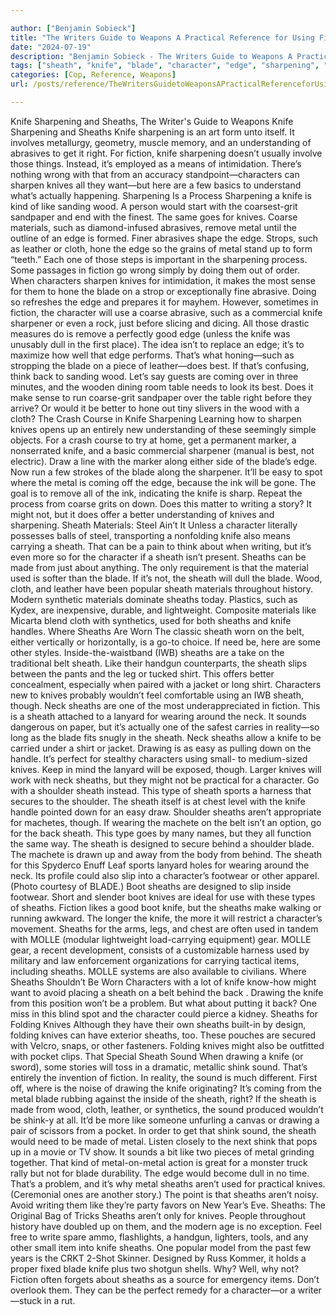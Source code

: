 ```yaml
---

author: ["Benjamin Sobieck"]
title: "The Writers Guide to Weapons A Practical Reference for Using Firearms and Knives in Fiction - N55873"
date: "2024-07-19"
description: "Benjamin Sobieck - The Writers Guide to Weapons A Practical Reference for Using Firearms and Knives in Fiction"
tags: ["sheath", "knife", "blade", "character", "edge", "sharpening", "fiction", "like", "metal", "sound", "material", "one", "abrasive", "wood", "go", "cloth", "used", "neck", "drawing", "would", "back", "might", "also", "belt", "shoulder"]
categories: [Cop, Reference, Weapons]
url: /posts/reference/TheWritersGuidetoWeaponsAPracticalReferenceforUsingFirearmsandKnivesinFiction-n55873

---
```



Knife Sharpening and Sheaths, The Writer's Guide to Weapons
Knife Sharpening and Sheaths
Knife sharpening is an art form unto itself. It involves metallurgy, geometry, muscle memory, and an understanding of abrasives to get it right.
For fiction, knife sharpening doesn’t usually involve those things. Instead, it’s employed as a means of intimidation. There’s nothing wrong with that from an accuracy standpoint—characters can sharpen knives all they want—but here are a few basics to understand what’s actually happening.
Sharpening Is a Process
Sharpening a knife is kind of like sanding wood. A person would start with the coarsest-grit sandpaper and end with the finest.
The same goes for knives. Coarse materials, such as diamond-infused abrasives, remove metal until the outline of an edge is formed. Finer abrasives shape the edge. Strops, such as leather or cloth, hone the edge so the grains of metal stand up to form “teeth.” Each one of those steps is important in the sharpening process. Some passages in fiction go wrong simply by doing them out of order.
When characters sharpen knives for intimidation, it makes the most sense for them to hone the blade on a strop or exceptionally fine abrasive. Doing so refreshes the edge and prepares it for mayhem. However, sometimes in fiction, the character will use a coarse abrasive, such as a commercial knife sharpener or even a rock, just before slicing and dicing. All those drastic measures do is remove a perfectly good edge (unless the knife was unusably dull in the first place). The idea isn’t to replace an edge; it’s to maximize how well that edge performs. That’s what honing—such as stropping the blade on a piece of leather—does best.
If that’s confusing, think back to sanding wood. Let’s say guests are coming over in three minutes, and the wooden dining room table needs to look its best. Does it make sense to run coarse-grit sandpaper over the table right before they arrive? Or would it be better to hone out tiny slivers in the wood with a cloth?
The Crash Course in Knife Sharpening
Learning how to sharpen knives opens up an entirely new understanding of these seemingly simple objects.
For a crash course to try at home, get a permanent marker, a nonserrated knife, and a basic commercial sharpener (manual is best, not electric). Draw a line with the marker along either side of the blade’s edge. Now run a few strokes of the blade along the sharpener.
It’ll be easy to spot where the metal is coming off the edge, because the ink will be gone. The goal is to remove all of the ink, indicating the knife is sharp. Repeat the process from coarse grits on down.
Does this matter to writing a story? It might not, but it does offer a better understanding of knives and sharpening.
Sheath Materials: Steel Ain’t It
Unless a character literally possesses balls of steel, transporting a nonfolding knife also means carrying a sheath. That can be a pain to think about when writing, but it’s even more so for the character if a sheath isn’t present.
Sheaths can be made from just about anything. The only requirement is that the material used is softer than the blade. If it’s not, the sheath will dull the blade.
Wood, cloth, and leather have been popular sheath materials throughout history. Modern synthetic materials dominate sheaths today. Plastics, such as Kydex, are inexpensive, durable, and lightweight. Composite materials like Micarta blend cloth with synthetics, used for both sheaths and knife handles.
Where Sheaths Are Worn
The classic sheath worn on the belt, either vertically or horizontally, is a go-to choice. If need be, here are some other styles.
Inside-the-waistband (IWB) sheaths are a take on the traditional belt sheath. Like their handgun counterparts, the sheath slips between the pants and the leg or tucked shirt. This offers better concealment, especially when paired with a jacket or long shirt. Characters new to knives probably wouldn’t feel comfortable using an IWB sheath, though.
Neck sheaths are one of the most underappreciated in fiction. This is a sheath attached to a lanyard for wearing around the neck. It sounds dangerous on paper, but it’s actually one of the safest carries in reality—so long as the blade fits snugly in the sheath. Neck sheaths allow a knife to be carried under a shirt or jacket. Drawing is as easy as pulling down on the handle. It’s perfect for stealthy characters using small- to medium-sized knives. Keep in mind the lanyard will be exposed, though.
Larger knives will work with neck sheaths, but they might not be practical for a character. Go with a shoulder sheath instead. This type of sheath sports a harness that secures to the shoulder. The sheath itself is at chest level with the knife handle pointed down for an easy draw.
Shoulder sheaths aren’t appropriate for machetes, though. If wearing the machete on the belt isn’t an option, go for the back sheath. This type goes by many names, but they all function the same way. The sheath is designed to secure behind a shoulder blade. The machete is drawn up and away from the body from behind.
The sheath for this Spyderco Enuff Leaf sports lanyard holes for wearing around the neck. Its profile could also slip into a character’s footwear or other apparel. (Photo courtesy of BLADE.)
Boot sheaths are designed to slip inside footwear. Short and slender boot knives are ideal for use with these types of sheaths. Fiction likes a good boot knife, but the sheaths make walking or running awkward. The longer the knife, the more it will restrict a character’s movement.
Sheaths for the arms, legs, and chest are often used in tandem with MOLLE (modular lightweight load-carrying equipment) gear. MOLLE gear, a recent development, consists of a customizable harness used by military and law enforcement organizations for carrying tactical items, including sheaths. MOLLE systems are also available to civilians.
Where Sheaths Shouldn’t Be Worn
Characters with a lot of knife know-how might want to avoid placing a sheath on a belt behind the back . Drawing the knife from this position won’t be a problem. But what about putting it back? One miss in this blind spot and the character could pierce a kidney.
Sheaths for Folding Knives
Although they have their own sheaths built-in by design, folding knives can have exterior sheaths, too. These pouches are secured with Velcro, snaps, or other fasteners. Folding knives might also be outfitted with pocket clips.
That Special Sheath Sound
When drawing a knife (or sword), some stories will toss in a dramatic, metallic shink sound. That’s entirely the invention of fiction. In reality, the sound is much different.
First off, where is the noise of drawing the knife originating? It’s coming from the metal blade rubbing against the inside of the sheath, right? If the sheath is made from wood, cloth, leather, or synthetics, the sound produced wouldn’t be shink-y at all. It’d be more like someone unfurling a canvas or drawing a pair of scissors from a pocket.
In order to get that shink sound, the sheath would need to be made of metal. Listen closely to the next shink that pops up in a movie or TV show. It sounds a bit like two pieces of metal grinding together. That kind of metal-on-metal action is great for a monster truck rally but not for blade durability. The edge would become dull in no time. That’s a problem, and it’s why metal sheaths aren’t used for practical knives. (Ceremonial ones are another story.)
The point is that sheaths aren’t noisy. Avoid writing them like they’re party favors on New Year’s Eve.
Sheaths: The Original Bag of Tricks
Sheaths aren’t only for knives. People throughout history have doubled up on them, and the modern age is no exception. Feel free to write spare ammo, flashlights, a handgun, lighters, tools, and any other small item into knife sheaths.
One popular model from the past few years is the CRKT 2-Shot Skinner. Designed by Russ Kommer, it holds a proper fixed blade knife plus two shotgun shells. Why? Well, why not?
Fiction often forgets about sheaths as a source for emergency items. Don’t overlook them. They can be the perfect remedy for a character—or a writer—stuck in a rut.
